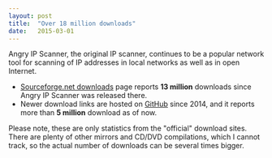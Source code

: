```yaml
---
layout: post
title:  "Over 18 million downloads"
date:   2015-03-01
---
```


Angry IP Scanner, the original IP scanner, continues to be a popular network tool for scanning of IP addresses in local networks as well as in open Internet.

* [Sourceforge.net downloads](https://sourceforge.net/projects/ipscan/files/stats/timeline?dates=2001-03-01+to+2016-03-01) page 
  reports **13 million** downloads since Angry IP Scanner was released there.
* Newer download links are hosted on [GitHub](http://angryip.org/download/stats.html) since 2014, and it reports more than **5 million** download as of now.

Please note, these are only statistics from the "official" download sites. There are plenty of other mirrors and CD/DVD compilations, 
which I cannot track, so the actual number of downloads can be several times bigger.
